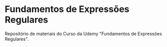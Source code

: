 # Fundamentos de Expressões Regulares

Repositório de materiais do Curso da Udemy "Fundamentos de Expressões Regulares".
